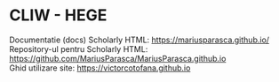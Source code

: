 # CLIW - HEGE
Documentatie (docs) Scholarly HTML: https://mariusparasca.github.io/  <br />
Repository-ul pentru Scholarly HTML: https://github.com/MariusParasca/MariusParasca.github.io <br />
Ghid utilizare site: https://victorcotofana.github.io
